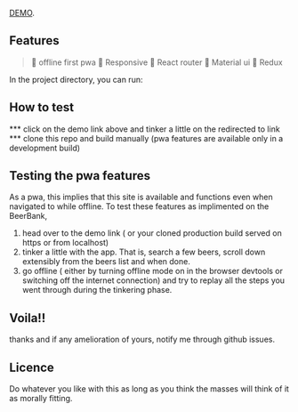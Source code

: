 [DEMO](https://ipr0d1g1.github.io/beer-bank/#/).

## Features
> 🎉  offline first pwa
> 🎉  Responsive
> 🎉  React router
> 🎉  Material ui
> 🎉  Redux

In the project directory, you can run:

## How to test
*** click on the demo link above and tinker a little on the redirected to link
*** clone this repo and build manually (pwa features are available only in a development build)


## Testing the pwa features

As a pwa, this implies that this site is available and functions even when navigated to while offline. To test these features as implimented on the BeerBank,
1. head over to the demo link ( or your cloned production build served on https or from localhost)
2. tinker a little with the app. That is, search a few beers, scroll down extensibly from the beers list and when done.
3. go offline ( either by turning offline mode on in the browser devtools or switching off the internet connection) and try to replay all the steps you went through during the tinkering phase.

## Voila!!
thanks and if any amelioration of yours, notify me through github issues.

## Licence
Do whatever you like with this as long as you think the masses will think of it as morally fitting.